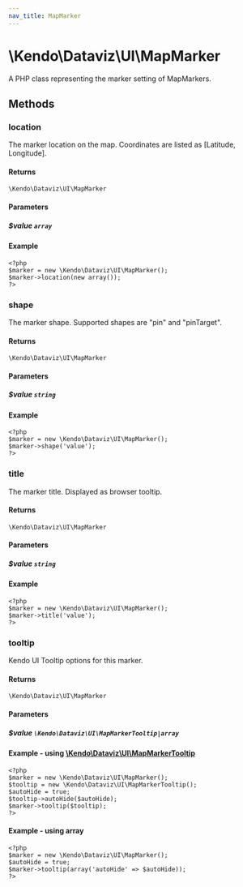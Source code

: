 ```yaml
---
nav_title: MapMarker
---
```


# \Kendo\Dataviz\UI\MapMarker

A PHP class representing the marker setting of MapMarkers.


## Methods

### location
The marker location on the map. Coordinates are listed as [Latitude, Longitude].

#### Returns
`\Kendo\Dataviz\UI\MapMarker`

#### Parameters

##### $value `array`



#### Example 
    <?php
    $marker = new \Kendo\Dataviz\UI\MapMarker();
    $marker->location(new array());
    ?>

### shape
The marker shape. Supported shapes are "pin" and "pinTarget".

#### Returns
`\Kendo\Dataviz\UI\MapMarker`

#### Parameters

##### $value `string`



#### Example 
    <?php
    $marker = new \Kendo\Dataviz\UI\MapMarker();
    $marker->shape('value');
    ?>

### title
The marker title. Displayed as browser tooltip.

#### Returns
`\Kendo\Dataviz\UI\MapMarker`

#### Parameters

##### $value `string`



#### Example 
    <?php
    $marker = new \Kendo\Dataviz\UI\MapMarker();
    $marker->title('value');
    ?>

### tooltip

Kendo UI Tooltip options for this marker.

#### Returns
`\Kendo\Dataviz\UI\MapMarker`

#### Parameters

##### $value `\Kendo\Dataviz\UI\MapMarkerTooltip|array`


#### Example - using [\Kendo\Dataviz\UI\MapMarkerTooltip](/kendo-ui/api/wrappers/php/Kendo/Dataviz/UI/MapMarkerTooltip)
    <?php
    $marker = new \Kendo\Dataviz\UI\MapMarker();
    $tooltip = new \Kendo\Dataviz\UI\MapMarkerTooltip();
    $autoHide = true;
    $tooltip->autoHide($autoHide);
    $marker->tooltip($tooltip);
    ?>

#### Example - using array

    <?php
    $marker = new \Kendo\Dataviz\UI\MapMarker();
    $autoHide = true;
    $marker->tooltip(array('autoHide' => $autoHide));
    ?>

